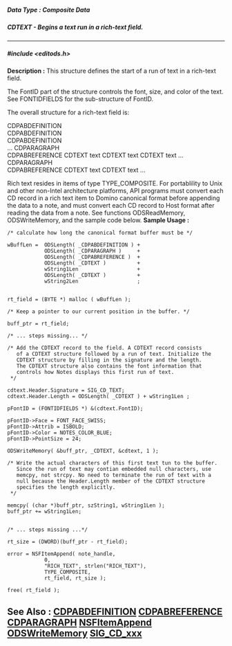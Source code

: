 ##### Data Type : Composite Data
##### CDTEXT - Begins a text run in a rich-text field.
---
##### #include <editods.h>
**Description :**
This structure defines the start of a run of text in a rich-text field. 

The FontID part of the structure controls the font, size, and color of the 
text. See FONTIDFIELDS for the sub-structure of FontID.

The overall structure for a rich-text field is:

CDPABDEFINITION    
CDPABDEFINITION    
CDPABDEFINITION    
...
CDPARAGRAPH   
CDPABREFERENCE
CDTEXT
text 
CDTEXT 
text
CDTEXT 
text
...
CDPARAGRAPH   
CDPABREFERENCE
CDTEXT
text 
CDTEXT 
text
...


Rich text resides in items of type TYPE_COMPOSITE.  For portablility to Unix 
and other non-Intel architecture platforms, API programs must convert each CD 
record in a rich text item to Domino canonical format before appending the data 
to a note, and must convert each CD record to Host format after reading the 
data from a note. See functions ODSReadMemory, ODSWriteMemory, and the sample 
code below.
**Sample Usage :**
```
/* calculate how long the canonical format buffer must be */   

wBuffLen =  ODSLength( _CDPABDEFINITION ) + 
            ODSLength( _CDPARAGRAPH )     + 
            ODSLength( _CDPABREFERENCE )  +
            ODSLength( _CDTEXT )          +
            wString1Len                   +
            ODSLength( _CDTEXT )          +
            wString2Len                   ;
    

rt_field = (BYTE *) malloc ( wBuffLen );

/* Keep a pointer to our current position in the buffer. */
              
buff_ptr = rt_field;
              
/* ... steps missing... */

/* Add the CDTEXT record to the field. A CDTEXT record consists
   of a CDTEXT structure followed by a run of text. Initialize the
   CDTEXT structure by filling in the signature and the length. 
   The CDTEXT structure also contains the font information that
   controls how Notes displays this first run of text. 
 */

cdtext.Header.Signature = SIG_CD_TEXT;
cdtext.Header.Length = ODSLength( _CDTEXT ) + wString1Len ;

pFontID = (FONTIDFIELDS *) &(cdtext.FontID);
  
pFontID->Face = FONT_FACE_SWISS;
pFontID->Attrib = ISBOLD;
pFontID->Color = NOTES_COLOR_BLUE;
pFontID->PointSize = 24;

ODSWriteMemory( &buff_ptr, _CDTEXT, &cdtext, 1 );

/* Write the actual characters of this first text tun to the buffer. 
   Since the run of text may contian embedded null characters, use 
   memcpy, not strcpy. No need to terminate the run of text with a 
   null because the Header.Length member of the CDTEXT structure 
   specifies the length explicitly.
 */

memcpy( (char *)buff_ptr, szString1, wString1Len );
buff_ptr += wString1Len;
    

/* ... steps missing ...*/

rt_size = (DWORD)(buff_ptr - rt_field);

error = NSFItemAppend( note_handle,
            0,
            "RICH_TEXT", strlen("RICH_TEXT"),
            TYPE_COMPOSITE,
            rt_field, rt_size );

free( rt_field );
```
**See Also :**
[CDPABDEFINITION](D:/md_files/CDPABDEFINITION.md)
[CDPABREFERENCE](D:/md_files/CDPABREFERENCE.md)
[CDPARAGRAPH](D:/md_files/CDPARAGRAPH.md)
[NSFItemAppend](D:/md_files/NSFItemAppend.md)
[ODSWriteMemory](D:/md_files/ODSWriteMemory.md)
[SIG_CD_xxx](D:/md_files/SIG_CD_xxx.md)
---
